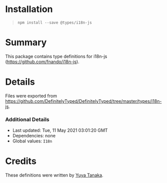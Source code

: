 # Installation
> `npm install --save @types/i18n-js`

# Summary
This package contains type definitions for i18n-js (https://github.com/fnando/i18n-js).

# Details
Files were exported from https://github.com/DefinitelyTyped/DefinitelyTyped/tree/master/types/i18n-js.

### Additional Details
 * Last updated: Tue, 11 May 2021 03:01:20 GMT
 * Dependencies: none
 * Global values: `I18n`

# Credits
These definitions were written by [Yuya Tanaka](https://github.com/ypresto).
